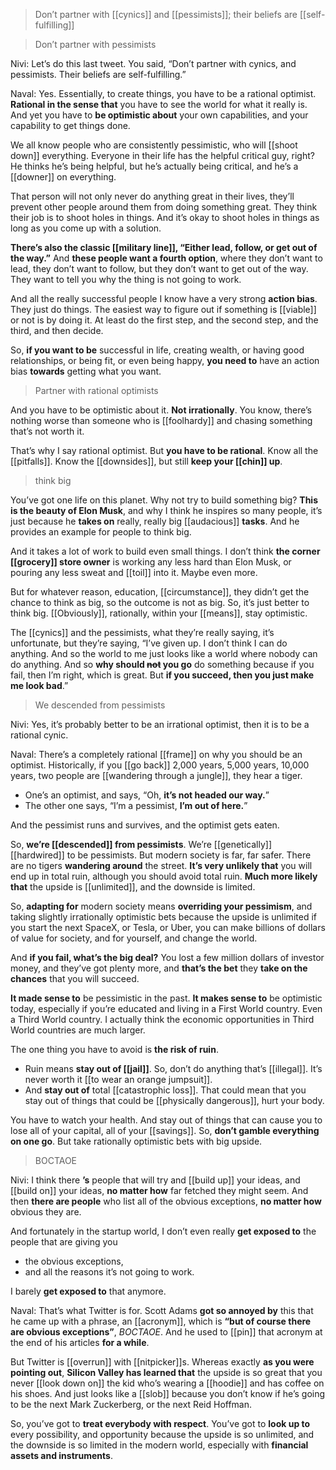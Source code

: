 > Don’t partner with [[cynics]] and [[pessimists]]; their beliefs are [[self-fulfilling]]

> Don’t partner with pessimists

Nivi: Let’s do this last tweet. You said, “Don’t partner with cynics, and pessimists. Their beliefs are self-fulfilling.”

Naval: Yes. Essentially, to create things, you have to be a rational optimist. __Rational in the sense that__ you have to see the world for what it really is. 
And yet you have to __be optimistic about__ your own capabilities, and your capability to get things done.

We all know people who are consistently pessimistic, who will [[shoot down]] everything. 
Everyone in their life has the helpful critical guy, right? 
He thinks he’s being helpful, but he’s actually being critical, and he’s a [[downer]] on everything.

That person will not only never do anything great in their lives, they’ll prevent other people around them from doing something great. 
They think their job is to shoot holes in things. 
And it’s okay to shoot holes in things as long as you come up with a solution.

__There’s also the classic [[military line]], “Either lead, follow, or get out of the way.”__ 
And __these people want a fourth option__, where they don’t want to lead, they don’t want to follow, but they don’t want to get out of the way. 
They want to tell you why the thing is not going to work.

And all the really successful people I know have a very strong __action bias__. 
They just do things. 
The easiest way to figure out if something is [[viable]] or not is by doing it. 
At least do the first step, and the second step, and the third, and then decide.

So, __if you want to be__ successful in life, creating wealth, or having good relationships, or being fit, or even being happy, 
__you need to__ have an action bias __towards__ getting what you want.

> Partner with rational optimists

And you have to be optimistic about it. __Not irrationally__. You know, there’s nothing worse than someone who is [[foolhardy]] and chasing something that’s not worth it.

That’s why I say rational optimist. But __you have to be rational__. Know all the [[pitfalls]]. Know the [[downsides]], but still __keep your [[chin]] up__.

> think big

You’ve got one life on this planet. Why not try to build something big? 
__This is the beauty of Elon Musk__, and why I think he inspires so many people, it’s just because he __takes on__ really, really big [[audacious]] __tasks__. And he provides an example for people to think big.

And it takes a lot of work to build even small things. I don’t think __the corner [[grocery]] store owner__ is working any less hard than Elon Musk, or pouring any less sweat and [[toil]] into it. Maybe even more.

But for whatever reason, education, [[circumstance]], they didn’t get the chance to think as big, so the outcome is not as big. So, it’s just better to think big. 
[[Obviously]], rationally, within your [[means]], stay optimistic.

The [[cynics]] and the pessimists, what they’re really saying, it’s unfortunate, but they’re saying, “I’ve given up. I don’t think I can do anything. And so the world to me just looks like a world where nobody can do anything. And so __why should ~~not~~ you go__ do something because if you fail, then I’m right, which is great. But __if you succeed, then you just make me look bad__.”

> We descended from pessimists

Nivi: Yes, it’s probably better to be an irrational optimist, then it is to be a rational cynic.

Naval: There’s a completely rational [[frame]] on why you should be an optimist. 
Historically, if you [[go back]] 2,000 years, 5,000 years, 10,000 years, two people are [[wandering through a jungle]], they hear a tiger. 
- One’s an optimist, and says, “Oh, __it’s not headed our way.__” 
- The other one says, “I’m a pessimist, __I’m out of here.__” 

And the pessimist runs and survives, and the optimist gets eaten.

So, __we’re [[descended]] from pessimists__. 
We’re [[genetically]] [[hardwired]] to be pessimists. 
But modern society is far, far safer. There are no tigers __wandering around__ the street. 
__It’s very unlikely that__ you will end up in total ruin, although you should avoid total ruin.
__Much more likely that__ the upside is [[unlimited]], and the downside is limited. 

So, __adapting for__ modern society means __overriding your pessimism__, and taking slightly irrationally optimistic bets 
because the upside is unlimited 
if you start the next SpaceX, or Tesla, or Uber, you can make billions of dollars of value for society, and for yourself, and change the world.

And __if you fail, what’s the big deal?__
You lost a few million dollars of investor money, and they’ve got plenty more, and __that’s the bet__ they __take on the chances__ that you will succeed.

__It made sense to__ be pessimistic in the past. 
__It makes sense to__ be optimistic today, especially if you’re educated and living in a First World country. 
Even a Third World country. I actually think the economic opportunities in Third World countries are much larger.

The one thing you have to avoid is __the risk of ruin__. 
- Ruin means __stay out of [[jail]]__. So, don’t do anything that’s [[illegal]]. It’s never worth it [[to wear an orange jumpsuit]]. 
- And __stay out of__ total [[catastrophic loss]]. That could mean that you stay out of things that could be [[physically dangerous]], hurt your body.

You have to watch your health. And stay out of things that can cause you to lose all of your capital, all of your [[savings]]. 
So, __don’t gamble everything on one go__. But take rationally optimistic bets with big upside.

> BOCTAOE

Nivi: 
I think there __’s__ people that will try and [[build up]] your ideas, and [[build on]] your ideas, __no matter how__ far fetched they might seem. 
And then __there are people__ who list all of the obvious exceptions, __no matter how__ obvious they are.

And fortunately in the startup world, I don’t even really __get exposed to__ the people that are giving you 
- the obvious exceptions, 
- and all the reasons it’s not going to work. 

I barely __get exposed to__ that anymore.

Naval: That’s what Twitter is for. 
Scott Adams __got so annoyed by__ this that he came up with a phrase, an [[acronym]], which is __“but of course there are obvious exceptions”__, *BOCTAOE*. 
And he used to [[pin]] that acronym at the end of his articles __for a while__.

But Twitter is [[overrun]] with [[nitpicker]]s.
Whereas exactly __as you were pointing out__, 
__Silicon Valley has learned that__ the upside is so great that you never [[look down on]] the kid who’s wearing a [[hoodie]] and has coffee on his shoes. 
And just looks like a [[slob]] because you don’t know if he’s going to be the next Mark Zuckerberg, or the next Reid Hoffman.

So, you’ve got to __treat everybody with respect__. 
You’ve got to __look up to__ every possibility, and opportunity because the upside is so unlimited, and the downside is so limited in the modern world, especially with __financial assets and instruments__.
